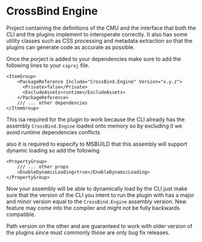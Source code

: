 ﻿# CrossBind Engine

Project containing the definitions of the CMU and the interface that both the CLI and the
plugins implement to interoperate correctly. It also has some utility classes such as
CSS processing and metadata extraction so that the plugins can generate code
as accurate as possible.

Once the porject is added to your dependencies make sure to add the following
lines to your `csproj` file.

```msbuild
<ItemGroup>
    <PackageReference Include="CrossBind.Engine" Version="x.y.z">
      <Private>false</Private>
      <ExcludeAssets>runtime</ExcludeAssets>
    </PackageReference>
    /// ... other dependencies
</ItemGroup>
```
This isa required for the plugin to work because the CLI already has the
assembly `CrossBind.Engine` loaded onto memory so by excluding it we avoid
runtime dependencies conflicts

also it is required to especify to MSBUILD that this assembly will support
dynamic loading so add the following

```msbuild
<PropertyGroup>
    /// ... other props
    <EnableDynamicLoading>true</EnableDynamicLoading>
</PropertyGroup>
```

Now your assembly will be able to dynamically load by the CLI just make
sure that the version of the CLI you intent to run the plugin with has a major and minor
version equal to the `CrossBind.Engine` assembly version. New feature may come
into the compiler and might not be fully backwards compatible.

Path version on the other and are guaranteed to work with older version of the plugins
since must commonly those are only bug fix releases.